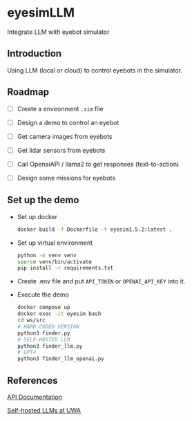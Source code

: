 # eyesimLLM
Integrate LLM with eyebot simulator

## Introduction
Using LLM (local or cloud) to control eyebots in the simulator. 

## Roadmap
- [ ] Create a environment ```.sim``` file
- [ ] Design a demo to control an eyebot
- [ ] Get camera images from eyebots
- [ ] Get lidar sensors from eyebots
- [ ] Call OpenaiAPI / llama2 to get responses (text-to-action)
- [ ] Design some missions for eyebots


## Set up the demo

 - Set up docker
   ```bash
   docker build -f Dockerfile -t eyesim1.5.2:latest .
   ```
 - Set up virtual environment
    ```bash
    python -m venv venv
    source venv/bin/activate
    pip install -r requirements.txt
    ```
 - Create .env file and put `API_TOKEN` or `OPENAI_API_KEY` into it.

 - Execute the demo
   ```bash
   docker compose up
   docker exec -it eyesim bash
   cd ws/src
   # HARD CODED VERSION
   python3 finder.py
   # SELF-HOSTED LLM
   python3 finder_llm.py
   # GPT4
   python3 finder_llm_openai.py
   ```

## References

[API Documentation](https://api.nlp-tlp.org/redoc/#tag/queue_task)

[Self-hosted LLMs at UWA](https://uwa-nlp-tlp.gitbook.io/llm-tutorial)
